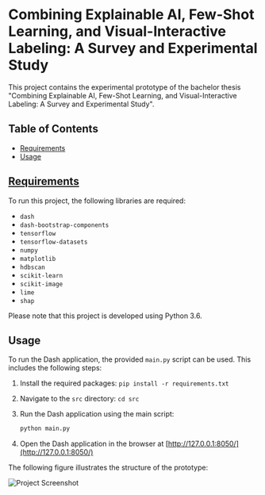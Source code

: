 # Combining Explainable AI, Few-Shot Learning, and Visual-Interactive Labeling: A Survey and Experimental Study

This project contains the experimental prototype of the bachelor thesis "Combining Explainable AI, Few-Shot Learning, and Visual-Interactive Labeling: A Survey and Experimental Study".

## Table of Contents

- [Requirements](#requirements)
- [Usage](#usage)

## [Requirements](requirements.txt)

To run this project, the following libraries are required:

- `dash`
- `dash-bootstrap-components`
- `tensorflow`
- `tensorflow-datasets`
- `numpy`
- `matplotlib`
- `hdbscan`
- `scikit-learn`
- `scikit-image`
- `lime`
- `shap`

Please note that this project is developed using Python 3.6.


## Usage

To run the Dash application, the provided `main.py` script can be used. This includes the following steps:

1. Install the required packages: `pip install -r requirements.txt`
2. Navigate to the `src` directory: `cd src`
3. Run the Dash application using the main script:

   ```bash
   python main.py

4. Open the Dash application in the browser at [http://127.0.0.1:8050/](http://127.0.0.1:8050/) 

The following figure illustrates the structure of the prototype:

![Project Screenshot](images/structure_of_prototype.png)
